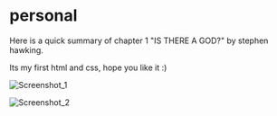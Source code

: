 # personal
Here is a quick summary of chapter 1 "IS THERE A GOD?"  by stephen hawking.

Its my first html and css, hope you like it :)

![Screenshot_1](https://user-images.githubusercontent.com/53405133/133642982-eaabce2a-f1a0-49b9-8c4e-89aacc737efd.png)

![Screenshot_2](https://user-images.githubusercontent.com/53405133/133643069-9ab63f37-e89e-489a-a641-d65d5f1d4ac6.png)